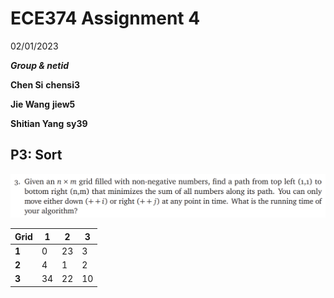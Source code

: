 # ECE374 Assignment 4

02/01/2023

***Group & netid***

**Chen Si**  	**chensi3**

**Jie Wang** 		**jiew5**

**Shitian Yang** 	**sy39**

## P3: Sort

![image-20230318201917474](ECE374_Assignment_5_P3.assets/image-20230318201917474.png)

| Grid  | 1    | 2    | 3    |
| ----- | ---- | ---- | ---- |
| **1** | 0    | 23   | 3    |
| **2** | 4    | 1    | 2    |
| **3** | 34   | 22   | 10   |

